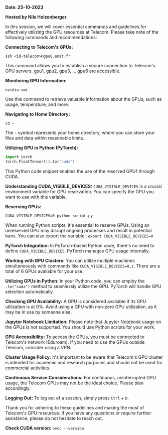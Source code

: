 **Date: 25-10-2023**

**Hosted by Nils Holzenberger**

In this session, we will cover essential commands and guidelines for effectively utilizing the GPU resources at Telecom. Please take note of the following commands and recommendations:

**Connecting to Telecom's GPUs:**
```shell
ssh <id-telecom>@gpu6.enst.fr
```
This command allows you to establish a secure connection to Telecom's GPU servers. gpu1, gpu2, gpu3, ... gpu6 are accessible.

**Monitoring GPU Information:**
```shell
nvidia-smi
```
Use this command to retrieve valuable information about the GPUs, such as usage, temperature, and more.

**Navigating to Home Directory:**
```shell
cd ~
```
The `~` symbol represents your home directory, where you can store your files and data within reasonable limits.

**Utilizing GPU in Python (PyTorch):**
```python
import torch
torch.FloatTensor(1).to('cuda')
```
This Python code snippet enables the use of the reserved GPU1 through CUDA.

**Understanding CUDA_VISIBLE_DEVICES:**
`CUDA_VISIBLE_DEVICES` is a crucial environment variable for GPU reservation. You can specify the GPU you want to use with this variable.

**Reserving GPUs:**
```shell
CUDA_VISIBLE_DEVICES=0 python script.py
```
When running Python scripts, it's essential to reserve GPUs. Using an unreserved GPU may disrupt ongoing processes and result in potential bans. You can also export the variable : `export CUDA_VISIBLE_DEVICES=0` 

**PyTorch Integration:**
In PyTorch-based Python code, there's no need to define `CUDA_VISIBLE_DEVICES`. PyTorch manages GPU usage internally.

**Working with GPU Clusters:**
You can utilize multiple machines simultaneously with commands like `CUDA_VISIBLE_DEVICES=0,1`. There are a total of 6 GPUs available for your use.

**Utilizing GPUs in Python:**
In your Python code, you can employ the `.to("cuda")` method to seamlessly utilize the GPU. PyTorch will handle GPU selection automatically.

**Checking GPU Availability:**
A GPU is considered available if its GPU utilization is at 0%. Avoid using a GPU with non-zero GPU utilization, as it may be in use by someone else.

**Jupyter Notebook Limitation:**
Please note that Jupyter Notebook usage on the GPUs is not supported. You should use Python scripts for your work.

**GPU Accessibility:**
To access the GPUs, you must be connected to Telecom's network (Eduroam). If you need to use the GPUs outside Telecom, consider using a VPN.

**Cluster Usage Policy:**
It's important to be aware that Telecom's GPU cluster is intended for academic and research purposes and should not be used for commercial activities.

**Continuous Service Considerations:**
For continuous, uninterrupted GPU usage, the Telecom GPUs may not be the ideal choice. Please plan accordingly.

**Logging Out:**
To log out of a session, simply press `Ctrl` + `D`.

Thank you for adhering to these guidelines and making the most of Telecom's GPU resources. If you have any questions or require further assistance, please do not hesitate to reach out.

**Check CUDA version:**
`nvcc --version`